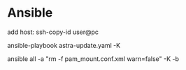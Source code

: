 # Ansible

add host: ssh-copy-id user@pc

ansible-playbook astra-update.yaml -K

ansible all -a "rm -f pam_mount.conf.xml warn=false" -K -b
